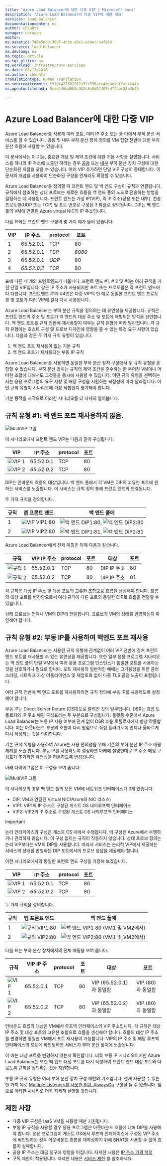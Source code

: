 ```yaml
---
title: "Azure Load Balancer에 대한 다중 VIP | Microsoft Docs"
description: "Azure Load Balancer의 다중 VIP에 대한 개요"
services: load-balancer
documentationcenter: na
author: chkuhtz
manager: narayan
editor: 
ms.assetid: 748e50cd-3087-4c2e-a9e1-ac0ecce4f869
ms.service: load-balancer
ms.devlang: na
ms.topic: article
ms.tgt_pltfrm: na
ms.workload: infrastructure-services
ms.date: 08/11/2016
ms.author: chkuhtz
translationtype: Human Translation
ms.sourcegitcommit: 5919c477502767a32c535ace4ae4e9dffae4f44b
ms.openlocfilehash: 0cedf46bd0b8c352c8a8d87407ed7fbbc58e3b46

---
```


# <a name="multiple-vips-for-azure-load-balancer"></a>Azure Load Balancer에 대한 다중 VIP

Azure Load Balancer를 사용해 여러 포트, 여러 IP 주소 또는 둘 다에서 부하 분산 서비스를 할 수 있습니다. 공용 및 내부 부하 분산 장치 정의를 VM 집합 전반에 대한 부하 분산 흐름에 사용할 수 있습니다.

이 문서에서는 이 기능, 중요한 개념 및 제약 조건에 대한 기본 사항을 설명합니다. 서비스를 하나의 IP 주소에 노출만 하려는 경우 [공용](load-balancer-get-started-internet-portal.md) 또는 [내부](load-balancer-get-started-ilb-arm-portal.md) 부하 분산 장치 구성에 대한 단순화된 지침을 찾을 수 있습니다. 여러 VIP 추가하면 단일 VIP 구성이 증대합니다. 이 문서의 개념을 사용하여 단순화된 구성을 언제라도 확장할 수 있습니다.

Azure Load Balancer를 정의할 때 프런트 엔드 및 백 엔드 구성이 규칙과 연결됩니다. 규칙에서 참조하는 상태 프로브는 새로운 흐름을 백 엔드 풀의 노드로 전송하는 방법을 결정하는 데 사용됩니다. 프런트 엔드는 가상 IP(VIP), 즉 IP 주소(공용 또는 내부), 전송 프로토콜(UDP 또는 TCP) 및 포트 번호로 구성된 3 튜플로 정의됩니다. DIP는 백 엔드 풀의 VM에 연결된 Azure virtual NIC의 IP 주소입니다.

다음 표에는 프런트 엔드 구성의 몇 가지 예가 들어 있습니다.

| VIP | IP 주소 | protocol | 포트 |
| --- | --- | --- | --- |
| 1 |65.52.0.1 |TCP |80 |
| 2 |65.52.0.1 |TCP |*8080* |
| 3 |65.52.0.1 |*UDP* |80 |
| 4 |*65.52.0.2* |TCP |80 |

표에 다른 네 개의 프런트엔드가 나옵니다. 프런트 엔드 #1, # 2 및 #3는 여러 규칙을 가진 단일 VIP입니다. 같은 IP 주소가 사용되지만 포트 또는 프로토콜은 각 프런트 엔드마다 다릅니다. 프런트엔드 #1과 #4번은 다중 VIP의 한 예로 동일한 프런트 엔드 프로토콜 및 포트가 여러 VIP에 걸쳐 다시 사용됩니다.

Azure Load Balancer는 부하 분산 규칙을 정의하는 데 유연성을 제공합니다. 규칙은 프런트 엔드의 주소 및 포트가 백 엔드의 대상 주소 및 포트에 매핑되는 방식을 선언합니다. 백 엔드 포트를 규칙 전반에 재사용할지 여부는 규칙 유형에 따라 달라집니다. 각 규칙 유형에는 호스트 구성 및 프로브 디자인에 영향을 줄 수 있는 특정 요구 사항이 있습니다. 다음과 같은 두 가지 규칙 유형이 있습니다.

1. 백 엔드 포트 재사용이 없는 기본 규칙
2. 백 엔드 포트가 재사용되는 부동 IP 규칙

Azure Load Balancer를 사용하면 동일한 부하 분산 장치 구성에서 두 규칙 유형을 혼합할 수 있습니다. 부하 분산 장치는 규칙의 제약 조건을 준수하는 한 주어진 VM이나 어떠한 조합에 대해서도 그것들을 동시에 사용할 수 있습니다. 어떤 규칙 유형을 선택하는지는 응용 프로그램의 요구 사항 및 해당 구성을 지원하는 복잡성에 따라 달라집니다. 어떤 규칙 유형이 시나리오에 가장 적합한지 평가해야 합니다.

기본 동작을 시작으로 이러한 시나리오를 더 자세히 알아봅니다.

## <a name="rule-type-1-no-backend-port-reuse"></a>규칙 유형 #1: 백 엔드 포트 재사용하지 않음.

![MultiVIP 그림](./media/load-balancer-multivip-overview/load-balancer-multivip.png)

이 시나리오에서 프런트 엔드 VIP는 다음과 같이 구성됩니다.

| VIP | IP 주소 | protocol | 포트 |
| --- | --- | --- | --- |
| ![VIP](./media/load-balancer-multivip-overview/load-balancer-rule-green.png) 1 |65.52.0.1 |TCP |80 |
| ![VIP](./media/load-balancer-multivip-overview/load-balancer-rule-purple.png) 2 |*65.52.0.2* |TCP |80 |

DIP는 인바운드 흐름의 대상입니다. 백 엔드 풀에서 각 VM은 DIP의 고유한 포트에 원하는 서비스를 노출합니다. 이 서비스는 규칙 정의 통해 프런트 엔드와 연결됩니다.

두 가지 규칙을 정의합니다.

| 규칙 | 맵 프론트 엔드 | 백 엔드 풀에 |
| --- | --- | --- |
| 1 |![VIP](./media/load-balancer-multivip-overview/load-balancer-rule-green.png)  VIP1:80 |![백 엔드](./media/load-balancer-multivip-overview/load-balancer-rule-green.png) DIP1:80, ![백 엔드](./media/load-balancer-multivip-overview/load-balancer-rule-green.png)  DIP2:80 |
| 2 |![VIP](./media/load-balancer-multivip-overview/load-balancer-rule-purple.png)  VIP2:80 |![백 엔드](./media/load-balancer-multivip-overview/load-balancer-rule-purple.png) DIP1:81, ![백 엔드](./media/load-balancer-multivip-overview/load-balancer-rule-purple.png)  DIP2:81 |

Azure Load Balancer에서 전체 매핑은 이제 다음과 같습니다.

| 규칙 | VIP IP 주소 | protocol | 포트 | 대상 | 포트 |
| --- | --- | --- | --- | --- | --- |
| ![규칙](./media/load-balancer-multivip-overview/load-balancer-rule-green.png) 1 |65.52.0.1 |TCP |80 |DIP IP 주소 |80 |
| ![규칙](./media/load-balancer-multivip-overview/load-balancer-rule-purple.png) 2 |65.52.0.2 |TCP |80 |DIP IP 주소 |81 |

각 규칙은 대상 IP 주소 및 대상 포트의 고유한 조합으로 흐름을 생성해야 합니다. 흐름의 대상 포트를 변경함으로써 여러 규칙이 다른 포트의 동일한 DIP로 흐름을 전달할 수 있습니다.

상태 프로브는 언제나 VM의 DIP에 전달됩니다. 프로브가 VM의 상태를 반영하는지 확인해야 합니다.

## <a name="rule-type-2-backend-port-reuse-by-using-floating-ip"></a>규칙 유형 #2: 부동 IP를 사용하여 백엔드 포트 재사용

Azure Load Balancer는 사용된 규칙 유형에 관계없이 여러 VIP 전반에 걸쳐 프런트 엔드 포트를 재사용할 수 있는 유연성을 제공합니다. 또한 일부 응용 프로그램 시나리오는 백 엔드 풀의 단일 VM에서 여러 응용 프로그램 인스턴스가 동일한 포트를 사용하는 것을 선호하거나 필요로 합니다. 포트 재사용의 일반적인 예에는 고가용성을 위한 클러스터링, 네트워크 가상 어플라이언스 및 재암호화 없이 다중 TLS 끝점 노출이 포함됩니다.

여러 규칙 전반에 백 엔드 포트를 재사용하려면 규칙 정의에 부동 IP를 사용하도록 설정해야 합니다.

부동 IP는 Direct Server Return (DSR)으로 알려진 것의 일부입니다. DSR는 흐름 토폴로지와 IP 주소 매핑 구성표라는 두 부분으로 구성됩니다. 플랫폼 수준에서 Azure Load Balancer는 부동 IP 사용 여부에 관계 없이 DSR 흐름 토폴로지에서 항상 작동합니다. 이는 아웃바운드 부분의 흐름이 다시 원점으로 직접 흘러가도록 언제나 올바르게 다시 작성되는 것을 의미합니다.

기본 규칙 유형을 사용하여 Azure는 사용 편의성을 위해 기존의 부하 분산 IP 주소 매핑 체계를 노출 합니다. 부동 IP를 사용하도록 설정하면 아래에 설명한대로 IP 주소 매핑 구성표가 추가적인 유연성을 허용하도록 변경됩니다.

아래 다이어그램은 이 구성을 보여 줍니다.

![MultiVIP 그림](./media/load-balancer-multivip-overview/load-balancer-multivip-dsr.png)

이 시나리오의 경우 백 엔드 풀의 모든 VM에 네트워크 인터페이스가 3개 있습니다.

* DIP: VM과 연결된 Virtual NIC(Azure의 NIC 리소스)
* VIP1: VIP1의 IP 주소로 구성된 게스트 OS 내의루프백 인터페이스
* VIP2: VIP2의 IP 주소로 구성된 게스트 OS 내의루프백 인터페이스

> [!IMPORTANT]
> 논리 인터페이스의 구성은 게스트 OS 내에서 수행됩니다. 이 구성은 Azure에서 수행하거나 관리하지 않습니다. 이 구성 없이는 규칙이 작동하지 않습니다. 상태 프로브 정의는 논리 VIP보다는 VM의 DIP를 사용합니다. 따라서 서비스는 논리적 VIP에서 제공하는 서비스의 상태를 반영하는 DIP 포트에서의 프로브 응답을 제공해야 합니다.

이전 시나리오에서와 동일한 프런트 엔드 구성을 가정해 보겠습니다.

| VIP | IP 주소 | protocol | 포트 |
| --- | --- | --- | --- |
| ![VIP](./media/load-balancer-multivip-overview/load-balancer-rule-green.png) 1 |65.52.0.1 |TCP |80 |
| ![VIP](./media/load-balancer-multivip-overview/load-balancer-rule-purple.png) 2 |*65.52.0.2* |TCP |80 |

두 가지 규칙을 정의합니다.

| 규칙 | 맵 프론트 엔드 | 백 엔드 풀에 |
| --- | --- | --- |
| 1 |![규칙](./media/load-balancer-multivip-overview/load-balancer-rule-green.png)  VIP1:80 |![백 엔드](./media/load-balancer-multivip-overview/load-balancer-rule-green.png)  VIP1:80 (VM1 및 VM2에서) |
| 2 |![규칙](./media/load-balancer-multivip-overview/load-balancer-rule-purple.png)  VIP2:80 |![백 엔드](./media/load-balancer-multivip-overview/load-balancer-rule-purple.png)  VIP2:80 (VM1 및 VM2에서) |

다음 표는 부하 분산 장치에서의 전체 매핑을 보여 줍니다.

| 규칙 | VIP IP 주소 | protocol | 포트 | 대상 | 포트 |
| --- | --- | --- | --- | --- | --- |
| ![VIP](./media/load-balancer-multivip-overview/load-balancer-rule-green.png) 1 |65.52.0.1 |TCP |80 |VIP (65.52.0.1)과 동일함 |VIP (80)과 동일함 |
| ![VIP](./media/load-balancer-multivip-overview/load-balancer-rule-purple.png) 2 |65.52.0.2 |TCP |80 |VIP (65.52.0.2)과 동일함 |VIP (80)과 동일함 |

인바운드 흐름의 대상은 VM에서 루프백 인터페이스의 VIP 주소입니다. 각 규칙은 대상 IP 주소 및 대상 포트의 고유한 조합으로 흐름을 생성해야 합니다. 흐름의 대상 IP 주소를 변경하면 동일한 VM에서 포트 재사용이 가능합니다. VIP의 IP 주소 및 해당 루프백 인터페이스의 포트에 바인딩하면 서비스가 부하 분산 장치에 노출됩니다.

이 예는 대상 포트를 변경하지 않는지 확인합니다. 비록 부동 IP 시나리오이지만 Azure Load Balancer는 또한 백 엔드 대상 포트를 다시 작성하여 프런트 엔드 대상 포트와 다르도록 규칙을 정의하는 것을 지원합니다.

부동 IP 규칙 유형은 여러 부하 분산 장치 구성 패턴의 기초입니다. 현재 사용할 수 있는 한 가지 예로 [Multiple Listeners를 사용한 SQL AlwaysOn](../virtual-machines/virtual-machines-windows-portal-sql-ps-alwayson-int-listener.md?toc=%2fazure%2fvirtual-machines%2fwindows%2ftoc.json) 구성을 들 수 있습니다. 앞으로 이러한 시나리오 더욱 자세히 설명할 것입니다.

## <a name="limitations"></a>제한 사항

* 다중 VIP 구성은 IaaS VM을 사용할 때만 지원됩니다.
* 부동 IP 규칙을 사용할 경우 응용 프로그램은 아웃바운드 흐름에 대해 DIP를 사용해야 합니다. 응용 프로그램이 게스트 OS에서 루프백 인터페이스에 구성된 VIP 주소에 바인딩하는 경우 아웃바운드 흐름을 재작성하기 위해 SNAT을 사용할 수 없어 흐름이 실패합니다.
* 공용 IP 주소는 대금 청구에 영향을 미칩니다. 자세한 내용은 [IP 주소 가격 책정](https://azure.microsoft.com/pricing/details/ip-addresses/)
* 구독 제한이 적용됩니다. 자세한 내용은 [서비스 제한](../azure-subscription-service-limits.md#networking-limits) 을 참조하세요.



<!--HONumber=Nov16_HO3-->


